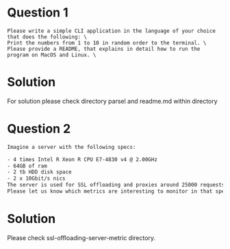 # Question 1 
```
Please write a simple CLI application in the language of your choice that does the following: \
Print the numbers from 1 to 10 in random order to the terminal. \
Please provide a README, that explains in detail how to run the program on MacOS and Linux. \
```
# Solution
For solution please check directory parsel and readme.md within directory 

# Question 2
```bash
Imagine a server with the following specs:

- 4 times Intel R Xeon R CPU E7-4830 v4 @ 2.00GHz
- 64GB of ram
- 2 tb HDD disk space
- 2 x 10Gbit/s nics
The server is used for SSL offloading and proxies around 25000 requests per second.
Please let us know which metrics are interesting to monitor in that specific case and how would you do that?  What are the challenges of monitoring this?

```

# Solution 
Please check ssl-offloading-server-metric directory.